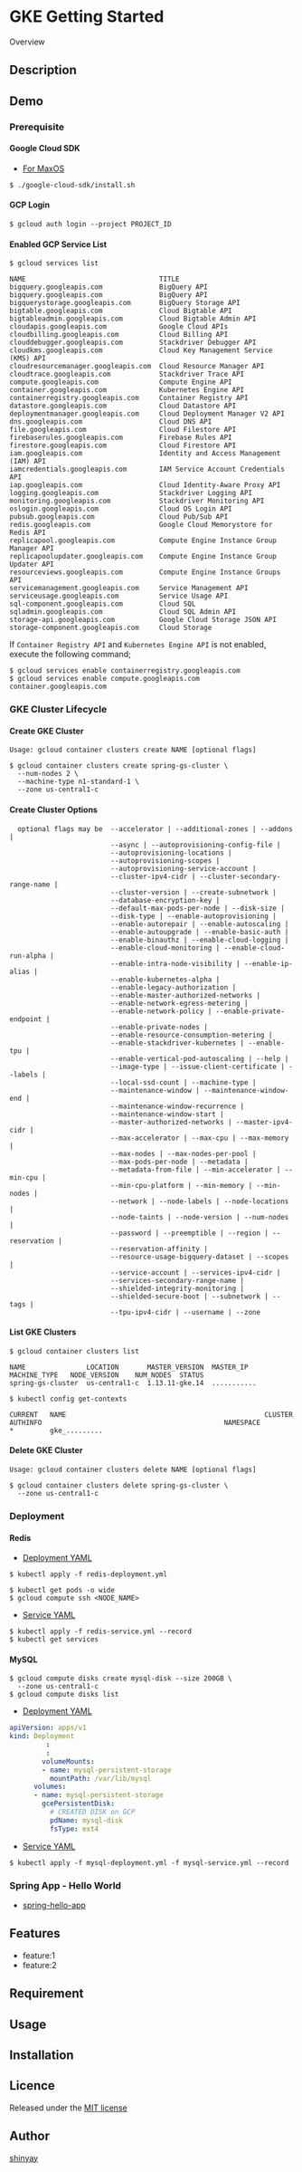 # GKE Getting Started

Overview

## Description

## Demo

### Prerequisite
#### Google Cloud SDK
- [For MaxOS](https://cloud.google.com/sdk/docs/quickstart-macos?hl=ja)

```
$ ./google-cloud-sdk/install.sh
```

#### GCP Login
```
$ gcloud auth login --project PROJECT_ID
```

#### Enabled GCP Service List
```
$ gcloud services list
```
```
NAME                                 TITLE
bigquery.googleapis.com              BigQuery API
bigquery.googleapis.com              BigQuery API
bigquerystorage.googleapis.com       BigQuery Storage API
bigtable.googleapis.com              Cloud Bigtable API
bigtableadmin.googleapis.com         Cloud Bigtable Admin API
cloudapis.googleapis.com             Google Cloud APIs
cloudbilling.googleapis.com          Cloud Billing API
clouddebugger.googleapis.com         Stackdriver Debugger API
cloudkms.googleapis.com              Cloud Key Management Service (KMS) API
cloudresourcemanager.googleapis.com  Cloud Resource Manager API
cloudtrace.googleapis.com            Stackdriver Trace API
compute.googleapis.com               Compute Engine API
container.googleapis.com             Kubernetes Engine API
containerregistry.googleapis.com     Container Registry API
datastore.googleapis.com             Cloud Datastore API
deploymentmanager.googleapis.com     Cloud Deployment Manager V2 API
dns.googleapis.com                   Cloud DNS API
file.googleapis.com                  Cloud Filestore API
firebaserules.googleapis.com         Firebase Rules API
firestore.googleapis.com             Cloud Firestore API
iam.googleapis.com                   Identity and Access Management (IAM) API
iamcredentials.googleapis.com        IAM Service Account Credentials API
iap.googleapis.com                   Cloud Identity-Aware Proxy API
logging.googleapis.com               Stackdriver Logging API
monitoring.googleapis.com            Stackdriver Monitoring API
oslogin.googleapis.com               Cloud OS Login API
pubsub.googleapis.com                Cloud Pub/Sub API
redis.googleapis.com                 Google Cloud Memorystore for Redis API
replicapool.googleapis.com           Compute Engine Instance Group Manager API
replicapoolupdater.googleapis.com    Compute Engine Instance Group Updater API
resourceviews.googleapis.com         Compute Engine Instance Groups API
servicemanagement.googleapis.com     Service Management API
serviceusage.googleapis.com          Service Usage API
sql-component.googleapis.com         Cloud SQL
sqladmin.googleapis.com              Cloud SQL Admin API
storage-api.googleapis.com           Google Cloud Storage JSON API
storage-component.googleapis.com     Cloud Storage
```

If `Container Registry API` and `Kubernetes Engine API` is not enabled, execute the following command;
```
$ gcloud services enable containerregistry.googleapis.com
$ gcloud services enable compute.googleapis.com container.googleapis.com
```

### GKE Cluster Lifecycle
#### Create GKE Cluster
`Usage: gcloud container clusters create NAME [optional flags]`

```
$ gcloud container clusters create spring-gs-cluster \
  --num-nodes 2 \
  --machine-type n1-standard-1 \
  --zone us-central1-c
```

#### Create Cluster Options

```
  optional flags may be  --accelerator | --additional-zones | --addons |
                         --async | --autoprovisioning-config-file |
                         --autoprovisioning-locations |
                         --autoprovisioning-scopes |
                         --autoprovisioning-service-account |
                         --cluster-ipv4-cidr | --cluster-secondary-range-name |
                         --cluster-version | --create-subnetwork |
                         --database-encryption-key |
                         --default-max-pods-per-node | --disk-size |
                         --disk-type | --enable-autoprovisioning |
                         --enable-autorepair | --enable-autoscaling |
                         --enable-autoupgrade | --enable-basic-auth |
                         --enable-binauthz | --enable-cloud-logging |
                         --enable-cloud-monitoring | --enable-cloud-run-alpha |
                         --enable-intra-node-visibility | --enable-ip-alias |
                         --enable-kubernetes-alpha |
                         --enable-legacy-authorization |
                         --enable-master-authorized-networks |
                         --enable-network-egress-metering |
                         --enable-network-policy | --enable-private-endpoint |
                         --enable-private-nodes |
                         --enable-resource-consumption-metering |
                         --enable-stackdriver-kubernetes | --enable-tpu |
                         --enable-vertical-pod-autoscaling | --help |
                         --image-type | --issue-client-certificate | --labels |
                         --local-ssd-count | --machine-type |
                         --maintenance-window | --maintenance-window-end |
                         --maintenance-window-recurrence |
                         --maintenance-window-start |
                         --master-authorized-networks | --master-ipv4-cidr |
                         --max-accelerator | --max-cpu | --max-memory |
                         --max-nodes | --max-nodes-per-pool |
                         --max-pods-per-node | --metadata |
                         --metadata-from-file | --min-accelerator | --min-cpu |
                         --min-cpu-platform | --min-memory | --min-nodes |
                         --network | --node-labels | --node-locations |
                         --node-taints | --node-version | --num-nodes |
                         --password | --preemptible | --region | --reservation |
                         --reservation-affinity |
                         --resource-usage-bigquery-dataset | --scopes |
                         --service-account | --services-ipv4-cidr |
                         --services-secondary-range-name |
                         --shielded-integrity-monitoring |
                         --shielded-secure-boot | --subnetwork | --tags |
                         --tpu-ipv4-cidr | --username | --zone
```

#### List GKE Clusters
```
$ gcloud container clusters list

NAME               LOCATION       MASTER_VERSION  MASTER_IP       MACHINE_TYPE   NODE_VERSION    NUM_NODES  STATUS
spring-gs-cluster  us-central1-c  1.13.11-gke.14  ...........
```

```
$ kubectl config get-contexts

CURRENT   NAME                                                 CLUSTER                                              AUTHINFO                                             NAMESPACE
*         gke_.........
```

#### Delete GKE Cluster
`Usage: gcloud container clusters delete NAME [optional flags]`

```
$ gcloud container clusters delete spring-gs-cluster \
  --zone us-central1-c
```

### Deployment
#### Redis
- [Deployment YAML](yaml/redis-deployment.yml)

```
$ kubectl apply -f redis-deployment.yml
```

```
$ kubectl get pods -o wide
$ gcloud compute ssh <NODE_NAME>
```

- [Service YAML](yaml/redis-service.yml)

```
$ kubectl apply -f redis-service.yml --record
$ kubectl get services
```

#### MySQL
```
$ gcloud compute disks create mysql-disk --size 200GB \
  --zone us-central1-c
$ gcloud compute disks list
```

- [Deployment YAML](yaml/mysql-deployment.yml)

```yaml
apiVersion: apps/v1
kind: Deployment
         :
         :
        volumeMounts:
        - name: mysql-persistent-storage
          mountPath: /var/lib/mysql
      volumes:
      - name: mysql-persistent-storage
        gcePersistentDisk:
          # CREATED DISK on GCP
          pdName: mysql-disk
          fsType: ext4
```

- [Service YAML](yaml/mysql-service.yml)

```
$ kubectl apply -f mysql-deployment.yml -f mysql-service.yml --record
```

### Spring App - Hello World
- [spring-hello-app](spring-hello-app)

## Features

- feature:1
- feature:2

## Requirement

## Usage

## Installation

## Licence

Released under the [MIT license](https://gist.githubusercontent.com/shinyay/56e54ee4c0e22db8211e05e70a63247e/raw/34c6fdd50d54aa8e23560c296424aeb61599aa71/LICENSE)

## Author

[shinyay](https://github.com/shinyay)
